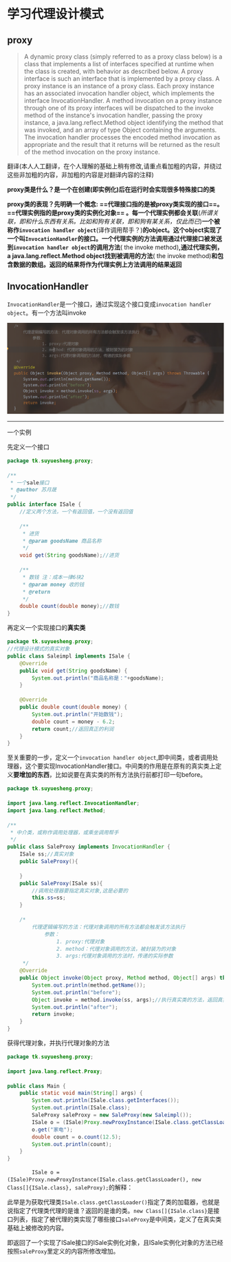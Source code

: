 # 学习代理设计模式

## proxy

> A dynamic proxy class (simply referred to as a proxy class below) is a class that implements a list of interfaces specified at runtime when the class is created, with behavior as described below. A proxy interface is such an interface that is implemented by a proxy class. A proxy instance is an instance of a proxy class. Each proxy instance has an associated invocation handler object, which implements the interface InvocationHandler. A method invocation on a proxy instance through one of its proxy interfaces will be dispatched to the invoke method of the instance's invocation handler, passing the proxy instance, a java.lang.reflect.Method object identifying the method that was invoked, and an array of type Object containing the arguments. The invocation handler processes the encoded method invocation as appropriate and the result that it returns will be returned as the result of the method invocation on the proxy instance.

翻译(本人人工翻译，在个人理解的基础上稍有修改,请重点看加粗的内容，并绕过这些非加粗的内容，非加粗的内容是对翻译内容的注释)

**proxy类是什么？是一个在创建(即实例化)后在运行时会实现很多特殊接口的类**

**proxy类的表现？先明确一个概念: ==代理接口指的是被proxy类实现的接口==。==代理实例指的是proxy类的实例化对象== 。每一个代理实例都会关联**(*所谓关联，即和什么东西有关系。比如和狗有关联，即和狗有某关系，仅此而已*)**一个被称作`invocation handler object`**(译作调用帮手？)**的object。这个object实现了一个叫`InvocationHandler`的接口。一个代理实例的方法调用通过代理接口被发送到`invocation handler object`的调用方法**( the invoke method)**,通过代理实例， a java.lang.reflect.Method object找到被调用的方法**( the invoke method)**和包含数据的数组。返回的结果将作为代理实例上方法调用的结果返回**

## InvocationHandler

`InvocationHandler`是一个接口，通过实现这个接口变成`invocation handler object`。有一个方法叫invoke

![image-20200318013340997](%E4%BB%A3%E7%90%86%E8%AE%BE%E8%AE%A1%E6%A8%A1%E5%BC%8F/image-20200318013340997.png)

<hr>

一个实例

先定义一个接口

```java
package tk.suyuesheng.proxy;

/**
 * 一个sale接口
 * @author 苏月晟
 */
public interface ISale {
    //定义两个方法，一个有返回值，一个没有返回值

    /**
     * 进货
     * @param goodsName 商品名称
     */
    void get(String goodsName);//进货

    /**
     * 数钱 注：成本一律6块2
     * @param money 收的钱
     * @return
     */
    double count(double money);//数钱
}

```

再定义一个实现接口的**真实类**

```java
package tk.suyuesheng.proxy;
//代理设计模式的真实对象
public class Saleimpl implements ISale {
    @Override
    public void get(String goodsName) {
        System.out.println("商品名称是："+goodsName);
    }

    @Override
    public double count(double money) {
        System.out.println("开始数钱");
        double count = money - 6.2;
        return count;//返回真正的利润
    }
}
```

至关重要的一步，定义一个`invocation handler object`,即中间类，或者调用处理器，这个要实现InvocationHandler接口。中间类的作用是在原有的真实类上定义**要增加的东西**，比如说要在真实类的所有方法执行前都打印一句before。

```java
package tk.suyuesheng.proxy;

import java.lang.reflect.InvocationHandler;
import java.lang.reflect.Method;

/**
 * 中介类，或称作调用处理器，或乘坐调用帮手
 */
public class SaleProxy implements InvocationHandler {
    ISale ss;//真实对象
    public SaleProxy(){

    }
    public SaleProxy(ISale ss){
        //调用处理器要指定真实对象,这是必要的
        this.ss=ss;
    }

    /*
        代理逻辑编写的方法：代理对象调用的所有方法都会触发该方法执行
            参数：
                1. proxy:代理对象
                2. method：代理对象调用的方法，被封装为的对象
                3. args:代理对象调用的方法时，传递的实际参数
     */
    @Override
    public Object invoke(Object proxy, Method method, Object[] args) throws Throwable {
        System.out.println(method.getName());
        System.out.println("before");
        Object invoke = method.invoke(ss, args);//执行真实类的方法，返回真实类的返回值,ss是真实类，args是参数
        System.out.println("after");
        return invoke;
    }
}

```

获得代理对象，并执行代理对象的方法

```java
package tk.suyuesheng.proxy;

import java.lang.reflect.Proxy;

public class Main {
    public static void main(String[] args) {
        System.out.println(ISale.class.getInterfaces());
        System.out.println(ISale.class);
        SaleProxy saleProxy = new SaleProxy(new Saleimpl());
        ISale o = (ISale)Proxy.newProxyInstance(ISale.class.getClassLoader(), new Class[]{ISale.class}, saleProxy);
        o.get("家电");
        double count = o.count(12.5);
        System.out.println(count);
    }
}

```

`        ISale o = (ISale)Proxy.newProxyInstance(ISale.class.getClassLoader(), new Class[]{ISale.class}, saleProxy);`的解释：

​	此举是为获取代理类`ISale.class.getClassLoader()`指定了类的加载器，也就是说指定了代理类代理的是谁？返回的是谁的类。`new Class[]{ISale.class}`是接口列表，指定了被代理的类实现了哪些接口`saleProxy`是中间类，定义了在真实类基础上被修改的内容。

​	即返回了一个实现了ISale接口的ISale实例化对象，且ISale实例化对象的方法已经按照`saleProxy`里定义的内容所修改增加。



